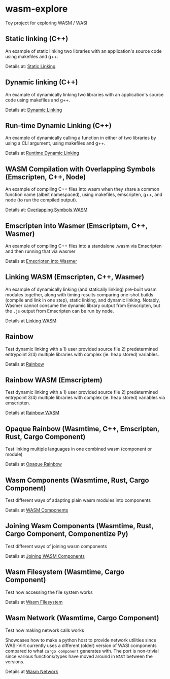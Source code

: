 # wasm-explore
Toy project for exploring WASM / WASI

## Static linking (C++)

An example of static linking two libraries with an application's source code using makefiles and g++.

Details at: [Static Linking](./static-linking/README.md)

## Dynamic linking (C++)

An example of dynamically linking two libraries with an application's source code using makefiles and g++.

Details at: [Dynamic Linking](./dynamic-linking/README.md)

## Run-time Dynamic Linking (C++)

An example of dynamically calling a function in either of two libraries by using a CLI argument, using makefiles and g++.

Details at [Runtime Dynamic Linking](./run-time-dynamic-linking/README.md)

## WASM Compilation with Overlapping Symbols (Emscripten, C++, Node)

An example of compiling C++ files into wasm when they share a common function name (albeit namespaced), using makefiles, emscripten, g++, and node (to run the compiled output).

Details at: [Overlapping Symbols WASM](./overlapping-symbols-wasm/README.md)

## Emscripten into Wasmer (Emscriptem, C++, Wasmer)

An example of compiling C++ files into a standalone .wasm via Emscripten and then running that via wasmer

Details at [Emscripten into Wasmer](./emscripten-into-wasmer/README.md)

## Linking WASM (Emscripten, C++, Wasmer)

An example of dynamically linking (and statically linking) pre-built wasm modules together, along with timing results comparing one-shot builds (compile and link in one step), static linking, and dynamic linking. Notably, Wasmer cannot consume the dynamic library output from Emscripten, but the `.js` output from Emscripten can be run by node.

Details at [Linking WASM](./linking-wasm/README.md)

## Rainbow

Test dynamic linking with a 1) user provided source file 2) predetermined entrypoint 3/4) multiple libraries with complex (ie. heap stored) variables.

Details at [Rainbow](./rainbow/README.md)

## Rainbow WASM (Emscriptem)

Test dynamic linking with a 1) user provided source file 2) predetermined entrypoint 3/4) multiple libraries with complex (ie. heap stored) variables via emscripten.

Details at [Rainbow WASM](./rainbow-wasm/README.md)

## Opaque Rainbow (Wasmtime, C++, Emscripten, Rust, Cargo Component)

Test linking multiple languages in one combined wasm (component or module)

Details at [Opaque Rainbow](./opaque-rainbow/README.md)

## Wasm Components (Wasmtime, Rust, Cargo Component)

Test different ways of adapting plain wasm modules into components

Details at [WASM Components](./wasm-components/README.md)

## Joining Wasm Components (Wasmtime, Rust, Cargo Component, Componentize Py)

Test different ways of joining wasm components

Details at [Joining WASM Components](./joining-wasm-components/README.md)

## Wasm Filesystem (Wasmtime, Cargo Component)

Test how accessing the file system works

Details at [Wasm Filesystem](./wasm-filesystem/README.md)

## Wasm Network (Wasmtime, Cargo Component)

Test how making network calls works

Showcases how to make a python host to provide network utilities since WASI-Virt currently uses a different (older) version of WASI components compared to what `cargo component` generates with. The port is non-trivial since various functions/types have moved around in `WASI` between the versions.

Details at [Wasm Network](./wasm-network/README.md)